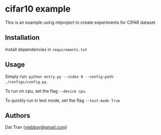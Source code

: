 # cifar10 example

This is an example using mlproject to create experiments for CIFAR dataset.

## Installation

Install dependencies in `requirements.txt` 

## Usage

Simply run: `python entry.py --index 0 --config-path ./configs/config.py`. 

To run on cpu, set the flag `--device cpu`.

To quickly run in test mode, set the flag `--test-mode True`

## Authors

Dat Tran (viebboy@gmail.com)
